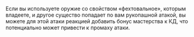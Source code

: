 Если вы используете оружие со свойством «фехтовальное», которым владеете, и другое существо попадает по вам рукопашной атакой, вы можете для этой атаки реакцией добавить бонус мастерства к КД, что потенциально может привести к промаху атаки.